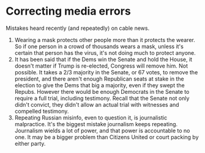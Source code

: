 # Correcting media errors
Mistakes heard recently (and repeatedly) on cable news. 
1. Wearing a mask protects other people more than it protects the wearer. So if one person in a crowd of thousands wears a mask, unless it's certain that person has the virus, it's not doing much to protect anyone.
2. It has been said that if the Dems win the Senate and hold the House, it doesn't matter if Trump is re-elected, Congress will remove him. Not possible. It takes a 2/3 majority in the Senate, or 67 votes, to remove the president, and there aren't enough Republican seats at stake in the election to give the Dems that big a majority, even if they swept the Repubs. However there would be enough Democrats in the Senate to require a full trial, including testimony. Recall that the Senate not only didn't convict, they didn't allow an actual trial with witnesses and compelled testimony. 
3. Repeating Russian misinfo, even to question it, is journalistic malpractice. It's the biggest mistake journalism keeps repeating. Journalism wields a lot of power, and that power is accountable to no one. It may be a bigger problem than Citizens United or court packing by either party. 

